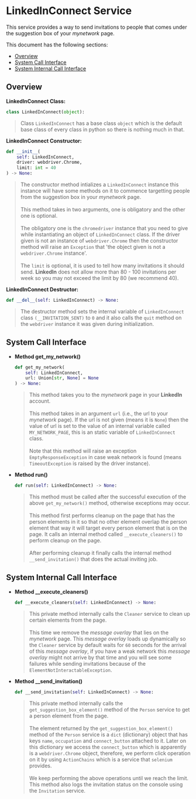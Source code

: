 # LinkedInConnect Service

This service provides a way to send invitations to people that comes under the suggestion box of your _mynetwork_ page.

This document has the following sections:

- [Overview](#overview)
- [System Call Interface](#system-call-interface)
- [System Internal Call Interface](#system-internal-call-interface)

## Overview

**LinkedInConnect Class:**

```python
class LinkedInConnect(object):
```

> Class `LinkedInConnect` has a base class `object` which is the default base class of every class in python so there is nothing
> much in that.

**LinkedInConnect Constructor:**

```python
def __init__(
    self: LinkedInConnect,
    driver: webdriver.Chrome,
    limit: int = 40
) -> None:
```

> The constructor method intializes a `LinkedInConnect` instance this instance will have some methods on it to commence targetting
> people from the suggestion box in your _mynetwork_ page.
> <br><br>
> This method takes in two arguments, one is obligatory and the other one is optional.
> <br><br>
> The obligatory one is the `chromedriver` instance that you need to give while instantiating an object of `LinkedInConnect` class.
> If the driver given is not an instance of `webdriver.Chrome` then the constructor method will raise an `Exception` that 'the
> object given is not a `webdriver.Chrome` instance'.
> <br><br>
> The `limit` is optional, it is used to tell how many invitations it should send. **LinkedIn** does not allow more than 80 - 100
> invitations per week so you may not exceed the limit by 80 (we recommend 40).

**LinkedInConnect Destructor:**

```python
def __del__(self: LinkedInConnect) -> None:
```

> The destructor method sets the internal variable of `LinkedInConnect` class `(__INVITATION_SENT)` to `0` and it also calls the
> `quit` method on the `webdriver` instance it was given during initialization.

## System Call Interface

- **Method get_my_network()**

  ```python
  def get_my_network(
      self: LinkedInConnect,
      url: Union[str, None] = None
  ) -> None:
  ```

  > This method takes you to the _mynetwork_ page in your **LinkedIn** account.
  > <br><br>
  > This method takes in an argument `url` (i.e., the url to your _mynetwork_ page). If the url is not given (means it is `None`)
  > then the value of url is set to the value of an internal variable called `MY_NETWORK_PAGE`, this is an static variable of
  > `LinkedInConnect` class.
  > <br><br>
  > Note that this method will raise an exception `EmptyResponseException` in case weak network is found (means `TimeoutException`
  > is raised by the driver instance).

- **Method run()**

  ```python
  def run(self: LinkedInConnect) -> None:
  ```

  > This method must be called after the successful execution of the above `get_my_network()` method, otherwise exceptions may
  > occur.
  > <br><br>
  > This method first performs cleanup on the page that has the person elements in it so that no other element overlap the person
  > element that way it will target every person element that is on the page. It calls an internal method called
  > `__execute_cleaners()` to perform cleanup on the page.
  > <br><br>
  > After performing cleanup it finally calls the internal method `__send_invitation()` that does the actual inviting job.

## System Internal Call Interface

- **Method \_\_execute_cleaners()**

  ```python
  def __execute_cleaners(self: LinkedInConnect) -> None:
  ```

  > This private method internally calls the `Cleaner` service to clean up certain elements from the page.
  > <br><br>
  > This time we remove the _message overlay_ that lies on the _mynetwork_ page. This _message overlay_ loads up dynamically so the
  > `Cleaner` service by default waits for `60` seconds for the arrival of this _message overlay_, if you have a weak network this
  > _message overlay_ might not arrive by that time and you will see some failures while sending invitations because of the
  > `ElementNotInteractableException`.

- **Method \_\_send_invitation()**

  ```python
  def __send_invitation(self: LinkedInConnect) -> None:
  ```

  > This private method internally calls the `get_suggestion_box_element()` method of the `Person` service to get a person element
  > from the page.
  > <br><br>
  > The element returned by the `get_suggestion_box_element()` method of the `Person` service is a `dict` (dictionary) object that
  > has keys `name`, `occupation` and `connect_button` attached to it. Later on this dictionary we access the `connect_button`
  > which is apparently is a `webdriver.Chrome` object, therefore, we perform click operation on it by using `ActionChains` which
  > is a service that `selenium` provides.
  > <br><br>
  > We keep performing the above operations until we reach the limit. This method also logs the invitation status on the console
  > using the `Invitation` service.
